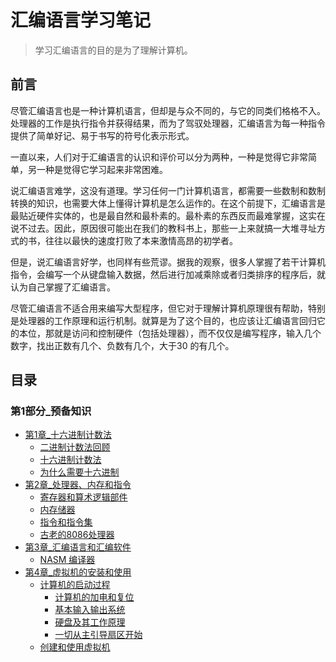 # 汇编语言学习笔记

> 学习汇编语言的目的是为了理解计算机。

## 前言

尽管汇编语言也是一种计算机语言，但却是与众不同的，与它的同类们格格不入。处理器的工作是执行指令并获得结果，而为了驾驭处理器，汇编语言为每一种指令提供了简单好记、易于书写的符号化表示形式。

一直以来，人们对于汇编语言的认识和评价可以分为两种，一种是觉得它非常简单，另一种是觉得它学习起来非常困难。

说汇编语言难学，这没有道理。学习任何一门计算机语言，都需要一些数制和数制转换的知识，也需要大体上懂得计算机是怎么运作的。在这个前提下，汇编语言是最贴近硬件实体的，也是最自然和最朴素的。最朴素的东西反而最难掌握，这实在说不过去。因此，原因很可能出在我们的教科书上，那些一上来就搞一大堆寻址方式的书，往往以最快的速度打败了本来激情高昂的初学者。

但是，说汇编语言好学，也同样有些荒谬。据我的观察，很多人掌握了若干计算机指令，会编写一个从键盘输入数据，然后进行加减乘除或者归类排序的程序后，就认为自己掌握了汇编语言。

尽管汇编语言不适合用来编写大型程序，但它对于理解计算机原理很有帮助，特别是处理器的工作原理和运行机制。就算是为了这个目的，也应该让汇编语言回归它的本位，那就是访问和控制硬件（包括处理器），而不仅仅是编写程序，输入几个数字，找出正数有几个、负数有几个，大于30 的有几个。

## 目录

### 第1部分_预备知识

- [第1章_十六进制计数法](docs/第1部分_预备知识/第1章_十六进制计数法.md)
  - [二进制计数法回顾](docs/第1部分_预备知识/第1章_十六进制计数法.md#二进制计数法回顾)
  - [十六进制计数法](docs/第1部分_预备知识/第1章_十六进制计数法.md#十六进制计数法)
  - [为什么需要十六进制](docs/第1部分_预备知识/第1章_十六进制计数法.md#为什么需要十六进制)
- [第2章_处理器、内存和指令](docs/第1部分_预备知识/第2章_处理器、内存和指令.md)
  - [寄存器和算术逻辑部件](docs/第1部分_预备知识/第2章_处理器、内存和指令.md#寄存器和算术逻辑部件)
  - [内存储器](docs/第1部分_预备知识/第2章_处理器、内存和指令.md#内存储器)
  - [指令和指令集](docs/第1部分_预备知识/第2章_处理器、内存和指令.md#指令和指令集)
  - [古老的8086处理器](docs/第1部分_预备知识/第2章_处理器、内存和指令.md#古老的8086处理器)
- [第3章_汇编语言和汇编软件](docs/第1部分_预备知识/第3章_汇编语言和汇编软件.md)
  - [NASM 编译器](docs/第1部分_预备知识/第3章_汇编语言和汇编软件.md#NASM%20编译器)
- [第4章_虚拟机的安装和使用](docs/第1部分_预备知识/第4章_虚拟机的安装和使用.md)
  - [计算机的启动过程](docs/第1部分_预备知识/第4章_虚拟机的安装和使用.md#计算机的启动过程)
    - [计算机的加电和复位](docs/第1部分_预备知识/第4章_虚拟机的安装和使用.md#计算机的加电和复位)
    - [基本输入输出系统](docs/第1部分_预备知识/第4章_虚拟机的安装和使用.md#基本输入输出系统)
    - [硬盘及其工作原理](docs/第1部分_预备知识/第4章_虚拟机的安装和使用.md#硬盘及其工作原理)
    - [一切从主引导扇区开始](docs/第1部分_预备知识/第4章_虚拟机的安装和使用.md#一切从主引导扇区开始)
  - [创建和使用虚拟机](docs/第1部分_预备知识/第4章_虚拟机的安装和使用.md#创建和使用虚拟机)

